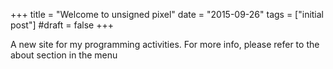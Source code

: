 +++
title = "Welcome to unsigned pixel"
date = "2015-09-26"
tags = ["initial post"]
#draft = false
+++

A new site for my programming activities. For more info, please refer to the about section in the menu
